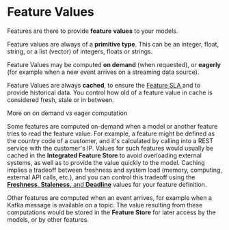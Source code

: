 # Feature Values

Features are there to provide **feature** **values** to your models.

Feature values are always of a **primitive type**. This can be an integer, float, string, or a list (vector) of integers, floats or strings.

Feature Values may be computed **on demand** (when requested), or **eagerly** (for example when a new event arrives on a streaming data source).

Feature Values are always **cached**, to ensure the [Feature SLA ](feature-sla.md)and to provide historical data. You control how old of a feature value in cache is considered fresh, stale or in between.



More on on demand vs eager computation

Some features are computed on-demand when a model or another feature tries to read the feature value. For example, a feature might be defined as the country code of a customer, and it's calculated by calling into a REST service with the customer's IP.   Values for such features would usually be cached in the **Integrated Feature Store** to avoid overloading external systems, as well as to provide the value quickly to the model.  Caching implies a tradeoff between freshness and system load (memory, computing, external API calls, etc.), and you can control this tradeoff using the [**Freshness**, **Staleness,** and **Deadline**](feature-sla.md) values for your feature definition.

Other features are computed when an event arrives, for example when a Kafka message is available on a topic.  The value resulting from these computations would be stored in the **Feature Store** for later access by the models, or by other features.

